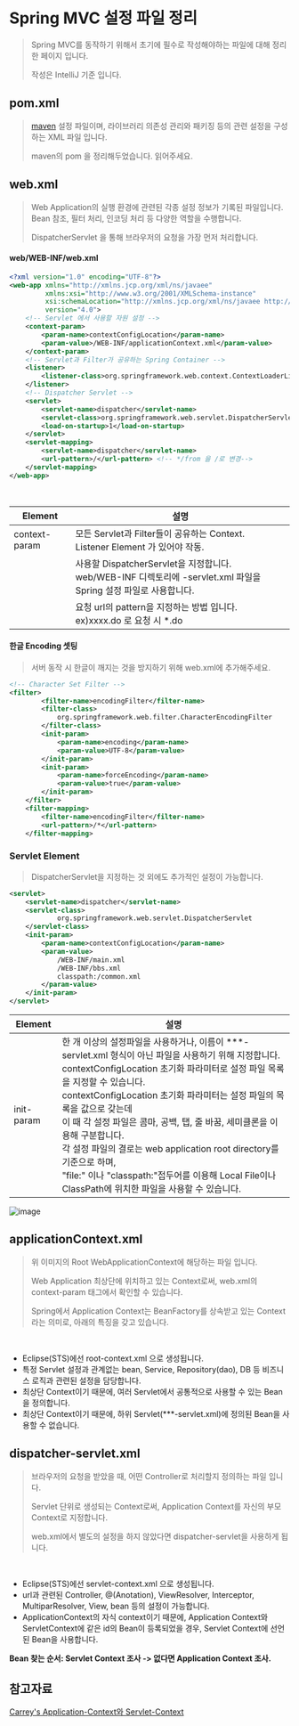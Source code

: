 # Spring MVC 설정 파일 정리

> Spring MVC를 동작하기 위해서 초기에 필수로 작성해야하는 파일에 대해 정리한 페이지 입니다.
>
> 작성은 IntelliJ 기준 입니다.





## pom.xml

> [maven](https://github.com/PCloud63514/WebProject-Learn/blob/master/BackEnd/1.Maven%20%EC%86%8C%EA%B0%9C.md) 설정 파일이며, 라이브러리 의존성 관리와 패키징 등의 관련 설정을 구성하는 XML 파일 입니다.
>
> maven의 pom 을 정리해두었습니다. 읽어주세요.

  

## web.xml

> Web Application의 실행 환경에 관련된 각종 설정 정보가 기록된 파일입니다.  Bean 참조, 필터 처리, 인코딩 처리 등 다양한 역할을 수행합니다.
>
> DispatcherServlet 을 통해 브라우저의 요청을 가장 먼저 처리합니다.

   

#### web/WEB-INF/web.xml

```xml
<?xml version="1.0" encoding="UTF-8"?>
<web-app xmlns="http://xmlns.jcp.org/xml/ns/javaee"
         xmlns:xsi="http://www.w3.org/2001/XMLSchema-instance"
         xsi:schemaLocation="http://xmlns.jcp.org/xml/ns/javaee http://xmlns.jcp.org/xml/ns/javaee/web-app_4_0.xsd"
         version="4.0">
    <!-- Servlet 에서 사용할 자원 설정 -->
    <context-param>
        <param-name>contextConfigLocation</param-name>
        <param-value>/WEB-INF/applicationContext.xml</param-value>
    </context-param>
    <!-- Servlet과 Filter가 공유하는 Spring Container -->
    <listener>
        <listener-class>org.springframework.web.context.ContextLoaderListener</listener-class>
    </listener>
    <!-- Dispatcher Servlet -->
    <servlet>
        <servlet-name>dispatcher</servlet-name>
        <servlet-class>org.springframework.web.servlet.DispatcherServlet</servlet-class>
        <load-on-startup>1</load-on-startup>
    </servlet>
    <servlet-mapping>
        <servlet-name>dispatcher</servlet-name> 
        <url-pattern>/</url-pattern> <!-- */from 을 /로 변경-->
    </servlet-mapping>
</web-app>
```

​    

| Element           | 설명                                                         |
| ----------------- | ------------------------------------------------------------ |
| context-param     | 모든 Servlet과 Filter들이 공유하는 Context.<br />Listener Element 가 있어야 작동. |
| <servlet>         | 사용할 DispatcherServlet을 지정합니다. <br />web/WEB-INF 디렉토리에 <servlet-name>-servlet.xml 파일을 Spring 설정 파일로 사용합니다. |
| <servlet-mapping> | 요청 url의 pattern을 지정하는 방법 입니다. ex)xxxx.do 로 요청 시 *.do |



#### 한글 Encoding 셋팅

> 서버 동작 시 한글이 깨지는 것을 방지하기 위해 web.xml에 추가해주세요.



```xml
<!-- Character Set Filter -->
<filter>
		<filter-name>encodingFilter</filter-name>
		<filter-class>
			org.springframework.web.filter.CharacterEncodingFilter
		</filter-class>
		<init-param>
			<param-name>encoding</param-name>
			<param-value>UTF-8</param-value>
		</init-param>
		<init-param>
			<param-name>forceEncoding</param-name>
			<param-value>true</param-value>
		</init-param>
	</filter>
	<filter-mapping>
		<filter-name>encodingFilter</filter-name>
		<url-pattern>/*</url-pattern>
	</filter-mapping>
```





### Servlet Element

> DispatcherServlet을 지정하는 것 외에도 추가적인 설정이 가능합니다.

```xml
<servlet>
    <servlet-name>dispatcher</servlet-name>
    <servlet-class>
            org.springframework.web.servlet.DispatcherServlet
    </servlet-class>
    <init-param>
        <param-name>contextConfigLocation</param-name>
        <param-value>
            /WEB-INF/main.xml
            /WEB-INF/bbs.xml
            classpath:/common.xml
        </param-value>
    </init-param>
</servlet>
```

   

| Element    | 설명                                                         |
| ---------- | ------------------------------------------------------------ |
| init-param | 한 개 이상의 설정파일을 사용하거나, 이름이 ***-servlet.xml 형식이 아닌 파일을 사용하기 위해 지정합니다.<br />contextConfigLocation 초기화 파라미터로 설정 파일 목록을 지정할 수 있습니다.<br />contextConfigLocation 초기화 파라미터는 설정 파일의 목록을 값으로 갖는데<br /> 이 때 각 설정 파일은 콤마, 공백, 탭, 줄 바꿈, 세미클론을 이용해 구분합니다.<br />각 설정 파일의 결로는 web application root directory를 기준으로 하며, <br />"file:" 이나 "classpath:"접두어를 이용해 Local File이나 ClassPath에 위치한 파일을 사용할 수 있습니다. |

   



![image](https://user-images.githubusercontent.com/22608825/99663427-f3059100-2aa9-11eb-9d49-d5106711b310.png)





## applicationContext.xml

> 위 이미지의 Root WebApplicationContext에 해당하는 파일 입니다.
>
> Web Application 최상단에 위치하고 있는 Context로써, web.xml의 context-param 태그에서 확인할 수 있습니다.
>
> Spring에서 Application Context는 BeanFactory를 상속받고 있는 Context라는 의미로, 아래의 특징을 갖고 있습니다.

​    

- Eclipse(STS)에선 root-context.xml 으로 생성됩니다.
- 특정 Servlet 설정과 관계없는 bean, Service, Repository(dao), DB 등 비즈니스 로직과 관련된 설정을 담당합니다.
- 최상단 Context이기 때문에, 여러 Servlet에서 공통적으로 사용할 수 있는 Bean을 정의합니다.
- 최상단 Context이기 때문에, 하위 Servlet(***-servlet.xml)에 정의된 Bean을 사용할 수 없습니다.



## dispatcher-servlet.xml

> 브라우저의 요청을 받았을 때, 어떤 Controller로 처리할지 정의하는 파일 입니다.
>
> Servlet 단위로 생성되는 Context로써, Application Context를 자신의 부모 Context로 지정합니다.
>
> web.xml에서 별도의 설정을 하지 않았다면 dispatcher-servlet을 사용하게 됩니다.

​    

- Eclipse(STS)에선 servlet-context.xml 으로 생성됩니다.
- url과 관련된 Controller, @(Anotation), ViewResolver, Interceptor, MultiparResolver, View, bean 등의 설정이 가능합니다.
- ApplicationContext의 자식 context이기 때문에, Application Context와 ServletContext에 같은 id의 Bean이 등록되었을 경우, Servlet Context에 선언된 Bean을 사용합니다.



**Bean 찾는 순서: Servlet Context 조사 -> 없다면 Application Context 조사.**





## 참고자료

[Carrey's Application-Context와 Servlet-Context](https://jaehun2841.github.io/2018/10/21/2018-10-21-spring-context/#web-application-context)